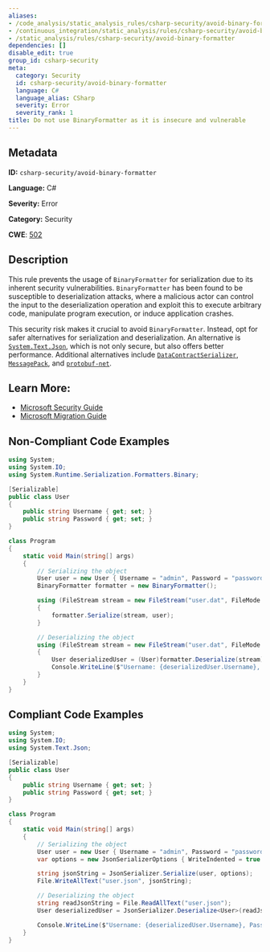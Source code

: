 ```yaml
---
aliases:
- /code_analysis/static_analysis_rules/csharp-security/avoid-binary-formatter
- /continuous_integration/static_analysis/rules/csharp-security/avoid-binary-formatter
- /static_analysis/rules/csharp-security/avoid-binary-formatter
dependencies: []
disable_edit: true
group_id: csharp-security
meta:
  category: Security
  id: csharp-security/avoid-binary-formatter
  language: C#
  language_alias: CSharp
  severity: Error
  severity_rank: 1
title: Do not use BinaryFormatter as it is insecure and vulnerable
---
```

<!--  SOURCED FROM https://github.com/DataDog/datadog-static-analyzer-rule-docs -->


## Metadata
**ID:** `csharp-security/avoid-binary-formatter`

**Language:** C#

**Severity:** Error

**Category:** Security

**CWE**: [502](https://cwe.mitre.org/data/definitions/502.html)

## Description
This rule prevents the usage of `BinaryFormatter` for serialization due to its inherent security vulnerabilities. `BinaryFormatter` has been found to be susceptible to deserialization attacks, where a malicious actor can control the input to the deserialization operation and exploit this to execute arbitrary code, manipulate program execution, or induce application crashes.

This security risk makes it crucial to avoid `BinaryFormatter`. Instead, opt for safer alternatives for serialization and deserialization. An alternative is [`System.Text.Json`](https://learn.microsoft.com/en-us/dotnet/standard/serialization/binaryformatter-migration-guide/migrate-to-system-text-json), which is not only secure, but also offers better performance. Additional alternatives include [`DataContractSerializer`](https://learn.microsoft.com/en-us/dotnet/standard/serialization/binaryformatter-migration-guide/migrate-to-datacontractserializer), [`MessagePack`](https://learn.microsoft.com/en-us/dotnet/standard/serialization/binaryformatter-migration-guide/migrate-to-messagepack), and [`protobuf-net`](https://learn.microsoft.com/en-us/dotnet/standard/serialization/binaryformatter-migration-guide/migrate-to-protobuf-net).

## Learn More:
- [Microsoft Security Guide](https://learn.microsoft.com/en-us/dotnet/standard/serialization/binaryformatter-security-guide)
- [Microsoft Migration Guide](https://learn.microsoft.com/en-us/dotnet/standard/serialization/binaryformatter-migration-guide)

## Non-Compliant Code Examples
```csharp
using System;
using System.IO;
using System.Runtime.Serialization.Formatters.Binary;

[Serializable]
public class User
{
    public string Username { get; set; }
    public string Password { get; set; }
}

class Program
{
    static void Main(string[] args)
    {
        // Serializing the object
        User user = new User { Username = "admin", Password = "password123" };
        BinaryFormatter formatter = new BinaryFormatter();

        using (FileStream stream = new FileStream("user.dat", FileMode.Create))
        {
            formatter.Serialize(stream, user);
        }

        // Deserializing the object
        using (FileStream stream = new FileStream("user.dat", FileMode.Open))
        {
            User deserializedUser = (User)formatter.Deserialize(stream);
            Console.WriteLine($"Username: {deserializedUser.Username}, Password: {deserializedUser.Password}");
        }
    }
}
```

## Compliant Code Examples
```csharp
using System;
using System.IO;
using System.Text.Json;

[Serializable]
public class User
{
    public string Username { get; set; }
    public string Password { get; set; }
}

class Program
{
    static void Main(string[] args)
    {
        // Serializing the object
        User user = new User { Username = "admin", Password = "password123" };
        var options = new JsonSerializerOptions { WriteIndented = true };

        string jsonString = JsonSerializer.Serialize(user, options);
        File.WriteAllText("user.json", jsonString);

        // Deserializing the object
        string readJsonString = File.ReadAllText("user.json");
        User deserializedUser = JsonSerializer.Deserialize<User>(readJsonString);

        Console.WriteLine($"Username: {deserializedUser.Username}, Password: {deserializedUser.Password}");
    }
}
```
